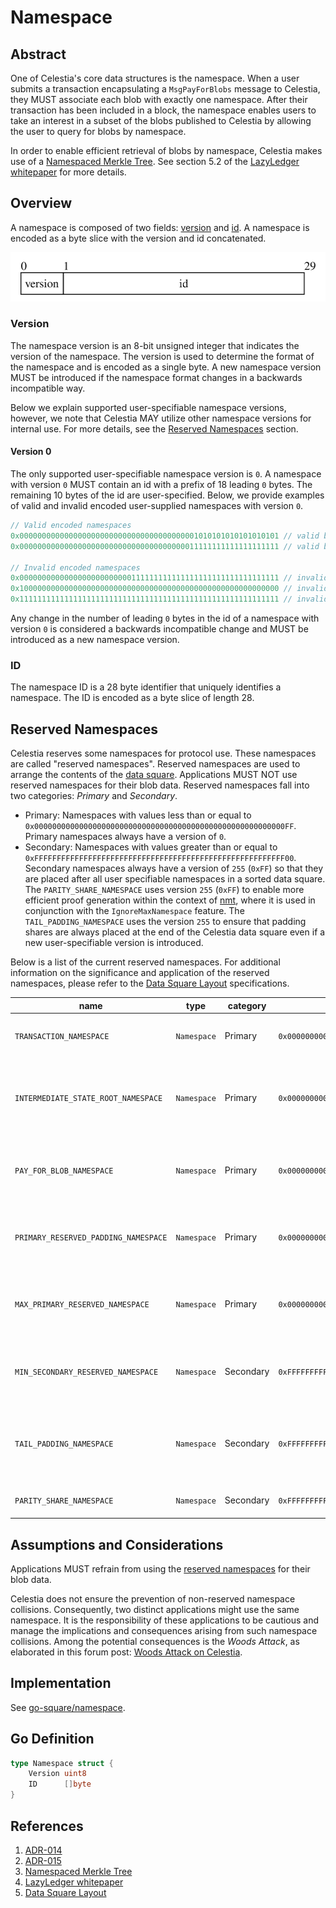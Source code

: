 # Namespace

<!-- toc -->

## Abstract

One of Celestia's core data structures is the namespace.
When a user submits a transaction encapsulating a `MsgPayForBlobs` message to Celestia, they MUST associate each blob with exactly one namespace.
After their transaction has been included in a block, the namespace enables users to take an interest in a subset of the blobs published to Celestia by allowing the user to query for blobs by namespace.

In order to enable efficient retrieval of blobs by namespace, Celestia makes use of a [Namespaced Merkle Tree](https://github.com/celestiaorg/nmt).
See section 5.2 of the [LazyLedger whitepaper](https://arxiv.org/pdf/1905.09274.pdf) for more details.

## Overview

A namespace is composed of two fields: [version](#version) and [id](#id).
A namespace is encoded as a byte slice with the version and id concatenated.

![namespace](./figures/namespace.svg)

### Version

The namespace version is an 8-bit unsigned integer that indicates the version of the namespace.
The version is used to determine the format of the namespace and
is encoded as a single byte.
A new namespace version MUST be introduced if the namespace format changes in a backwards incompatible way.

Below we explain supported user-specifiable namespace versions,
however, we note that Celestia MAY utilize other namespace versions for internal use.
For more details, see the [Reserved Namespaces](#reserved-namespaces) section.

#### Version 0

The only supported user-specifiable namespace version is `0`.
A namespace with version `0` MUST contain an id with a prefix of 18 leading `0` bytes.
The remaining 10 bytes of the id are user-specified.
Below, we provide examples of valid and invalid encoded user-supplied namespaces with version `0`.

```go
// Valid encoded namespaces
0x0000000000000000000000000000000000000001010101010101010101 // valid blob namespace
0x0000000000000000000000000000000000000011111111111111111111 // valid blob namespace

// Invalid encoded namespaces
0x0000000000000000000000000111111111111111111111111111111111 // invalid because it does not have 18 leading 0 bytes
0x1000000000000000000000000000000000000000000000000000000000 // invalid because it does not have version 0
0x1111111111111111111111111111111111111111111111111111111111 // invalid because it does not have version 0
```

Any change in the number of leading `0` bytes in the id of a namespace with version `0` is considered a backwards incompatible change and MUST be introduced as a new namespace version.

### ID

The namespace ID is a 28 byte identifier that uniquely identifies a namespace.
The ID is encoded as a byte slice of length 28.
<!-- It may be useful to indicate the endianness of the encoding) -->

## Reserved Namespaces

Celestia reserves some namespaces for protocol use.
These namespaces are called "reserved namespaces".
Reserved namespaces are used to arrange the contents of the [data square](./data_square_layout.md).
Applications MUST NOT use reserved namespaces for their blob data.
Reserved namespaces fall into two categories: _Primary_ and _Secondary_.

- Primary: Namespaces with values less than or equal to `0x00000000000000000000000000000000000000000000000000000000FF`. Primary namespaces always have a version of `0`.
- Secondary: Namespaces with values greater than or equal to `0xFFFFFFFFFFFFFFFFFFFFFFFFFFFFFFFFFFFFFFFFFFFFFFFFFFFFFFFF00`.
Secondary namespaces always have a version of `255` (`0xFF`) so that they are placed after all user specifiable namespaces in a sorted data square.
The `PARITY_SHARE_NAMESPACE` uses version `255` (`0xFF`) to enable more efficient proof generation within the context of [nmt](https://github.com/celestiaorg/nmt), where it is used in conjunction with the `IgnoreMaxNamespace` feature.
The `TAIL_PADDING_NAMESPACE` uses the version `255` to ensure that padding shares are always placed at the end of the Celestia data square even if a new user-specifiable version is introduced.

Below is a list of the current reserved namespaces.
For additional information on the significance and application of the reserved namespaces, please refer to the [Data Square Layout](./data_square_layout.md) specifications.

| name                                 | type        | category  | value                                                          | description                                                                |
|--------------------------------------|-------------|-----------|----------------------------------------------------------------|----------------------------------------------------------------------------|
| `TRANSACTION_NAMESPACE`              | `Namespace` | Primary   | `0x0000000000000000000000000000000000000000000000000000000001` | Namespace for ordinary Cosmos SDK transactions.                            |
| `INTERMEDIATE_STATE_ROOT_NAMESPACE`  | `Namespace` | Primary   | `0x0000000000000000000000000000000000000000000000000000000002` | Namespace for intermediate state roots (not currently utilized).           |
| `PAY_FOR_BLOB_NAMESPACE`             | `Namespace` | Primary   | `0x0000000000000000000000000000000000000000000000000000000004` | Namespace for transactions that contain a PayForBlob.                      |
| `PRIMARY_RESERVED_PADDING_NAMESPACE` | `Namespace` | Primary   | `0x00000000000000000000000000000000000000000000000000000000FF` | Namespace for padding after all primary reserved namespaces.               |
| `MAX_PRIMARY_RESERVED_NAMESPACE`     | `Namespace` | Primary   | `0x00000000000000000000000000000000000000000000000000000000FF` | Namespace for the highest primary reserved namespace.                      |
| `MIN_SECONDARY_RESERVED_NAMESPACE`   | `Namespace` | Secondary | `0xFFFFFFFFFFFFFFFFFFFFFFFFFFFFFFFFFFFFFFFFFFFFFFFFFFFFFFFF00` | Namespace for the lowest secondary reserved namespace.                     |
| `TAIL_PADDING_NAMESPACE`             | `Namespace` | Secondary | `0xFFFFFFFFFFFFFFFFFFFFFFFFFFFFFFFFFFFFFFFFFFFFFFFFFFFFFFFFFE` | Namespace for padding after all blobs to fill up the original data square. |
| `PARITY_SHARE_NAMESPACE`             | `Namespace` | Secondary | `0xFFFFFFFFFFFFFFFFFFFFFFFFFFFFFFFFFFFFFFFFFFFFFFFFFFFFFFFFFF` | Namespace for parity shares.                                               |

## Assumptions and Considerations

Applications MUST refrain from using the [reserved namespaces](#reserved-namespaces) for their blob data.

Celestia does not ensure the prevention of non-reserved namespace collisions.
Consequently, two distinct applications might use the same namespace.
It is the responsibility of these applications to be cautious and manage the implications and consequences arising from such namespace collisions.
Among the potential consequences is the _Woods Attack_, as elaborated in this forum post: [Woods Attack on Celestia](https://forum.celestia.org/t/woods-attack-on-celestia/59).

## Implementation

See [go-square/namespace](https://github.com/celestiaorg/go-square/tree/main/namespace).

## Go Definition

```go
type Namespace struct {
	Version uint8
	ID      []byte
}
```

## References

1. [ADR-014](../../../docs/architecture/adr-014-versioned-namespaces.md)
1. [ADR-015](../../../docs/architecture/adr-015-namespace-id-size.md)
1. [Namespaced Merkle Tree](https://github.com/celestiaorg/nmt)
1. [LazyLedger whitepaper](https://arxiv.org/pdf/1905.09274.pdf)
1. [Data Square Layout](./data_square_layout.md)
